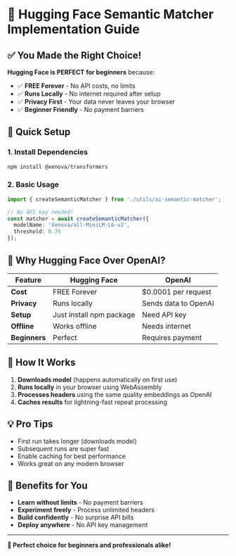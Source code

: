 # 🤖 Hugging Face Semantic Matcher Implementation Guide

## ✅ You Made the Right Choice! 

**Hugging Face is PERFECT for beginners** because:
- ✅ **FREE Forever** - No API costs, no limits
- ✅ **Runs Locally** - No internet required after setup
- ✅ **Privacy First** - Your data never leaves your browser
- ✅ **Beginner Friendly** - No payment barriers

## 🚀 Quick Setup

### 1. Install Dependencies
```bash
npm install @xenova/transformers
```

### 2. Basic Usage
```typescript
import { createSemanticMatcher } from './utils/ai-semantic-matcher';

// No API key needed!
const matcher = await createSemanticMatcher({
  modelName: 'Xenova/all-MiniLM-L6-v2',
  threshold: 0.75
});
```

## 🎯 Why Hugging Face Over OpenAI?

| Feature | Hugging Face | OpenAI |
|---------|-------------|---------|
| **Cost** | FREE Forever | $0.0001 per request |
| **Privacy** | Runs locally | Sends data to OpenAI |
| **Setup** | Just install npm package | Need API key |
| **Offline** | Works offline | Needs internet |
| **Beginners** | Perfect | Requires payment |

## 🔧 How It Works

1. **Downloads model** (happens automatically on first use)
2. **Runs locally** in your browser using WebAssembly
3. **Processes headers** using the same quality embeddings as OpenAI
4. **Caches results** for lightning-fast repeat processing

## 💡 Pro Tips

- First run takes longer (downloads model)
- Subsequent runs are super fast
- Enable caching for best performance
- Works great on any modern browser

## 🎉 Benefits for You

- **Learn without limits** - No payment barriers
- **Experiment freely** - Process unlimited headers
- **Build confidently** - No surprise API bills
- **Deploy anywhere** - No API key management

---

**🚀 Perfect choice for beginners and professionals alike!** 